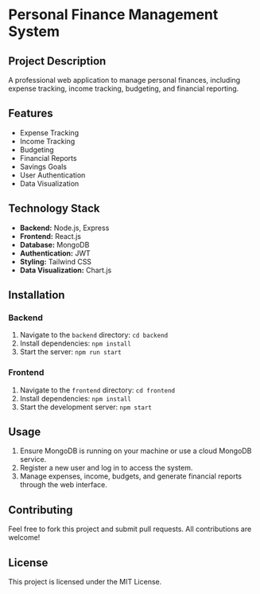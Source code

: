 # Personal Finance Management System

## Project Description
A professional web application to manage personal finances, including expense tracking, income tracking, budgeting, and financial reporting.

## Features
- Expense Tracking
- Income Tracking
- Budgeting
- Financial Reports
- Savings Goals
- User Authentication
- Data Visualization

## Technology Stack
- **Backend:** Node.js, Express
- **Frontend:** React.js
- **Database:** MongoDB
- **Authentication:** JWT
- **Styling:** Tailwind CSS
- **Data Visualization:** Chart.js

## Installation

### Backend
1. Navigate to the `backend` directory: `cd backend`
2. Install dependencies: `npm install`
3. Start the server: `npm run start`

### Frontend
1. Navigate to the `frontend` directory: `cd frontend`
2. Install dependencies: `npm install`
3. Start the development server: `npm start`

## Usage
1. Ensure MongoDB is running on your machine or use a cloud MongoDB service.
2. Register a new user and log in to access the system.
3. Manage expenses, income, budgets, and generate financial reports through the web interface.

## Contributing
Feel free to fork this project and submit pull requests. All contributions are welcome!

## License
This project is licensed under the MIT License.
